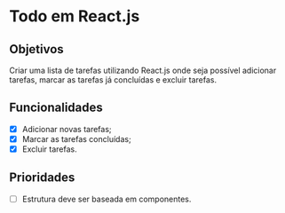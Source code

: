 # Todo em React.js

## Objetivos

Criar uma lista de tarefas utilizando React.js onde seja possível adicionar tarefas, marcar as tarefas já concluídas e excluir tarefas.

## Funcionalidades

- [x] Adicionar novas tarefas;
- [x] Marcar as tarefas concluídas;
- [x] Excluir tarefas.

## Prioridades

- [ ] Estrutura deve ser baseada em componentes.